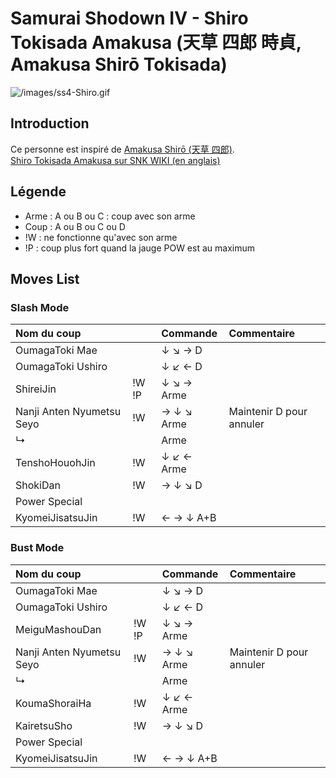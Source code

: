 # Samurai Shodown IV - Shiro Tokisada Amakusa (天草 四郎 時貞, Amakusa Shirō Tokisada)

![](/images/ss4-Shiro.gif "/images/ss4-Shiro.gif")

## Introduction

Ce personne est inspiré de [Amakusa Shirō (天草
四郎)](http://en.wikipedia.org/wiki/Amakusa_Shir%C5%8D).  
[Shiro Tokisada Amakusa sur SNK WIKI (en
anglais)](http://snk.wikia.com/wiki/Shiro_Tokisada_Amakusa)

## Légende

- Arme : A ou B ou C : coup avec son arme
- Coup : A ou B ou C ou D
- !W : ne fonctionne qu'avec son arme
- !P : coup plus fort quand la jauge POW est au maximum

## Moves List

### Slash Mode

| Nom du coup               |       | Commande   | Commentaire              |
|:--------------------------|-------|:-----------|:-------------------------|
| OumagaToki Mae            |       | ↓ ↘ → D    |                          |
| OumagaToki Ushiro         |       | ↓ ↙ ← D    |                          |
| ShireiJin                 | !W !P | ↓ ↘ → Arme |                          |
| Nanji Anten Nyumetsu Seyo | !W    | → ↓ ↘ Arme | Maintenir D pour annuler |
| ↳                         |       | Arme       |                          |
| TenshoHouohJin            | !W    | ↓ ↙ ← Arme |                          |
| ShokiDan                  | !W    | → ↓ ↘ D    |                          |
| Power Special             |       |            |                          |
| KyomeiJisatsuJin          | !W    | ← → ↓ A+B  |                          |

### Bust Mode

| Nom du coup               |       | Commande   | Commentaire              |
|:--------------------------|-------|:-----------|:-------------------------|
| OumagaToki Mae            |       | ↓ ↘ → D    |                          |
| OumagaToki Ushiro         |       | ↓ ↙ ← D    |                          |
| MeiguMashouDan            | !W !P | ↓ ↘ → Arme |                          |
| Nanji Anten Nyumetsu Seyo | !W    | → ↓ ↘ Arme | Maintenir D pour annuler |
| ↳                         |       | Arme       |                          |
| KoumaShoraiHa             | !W    | ↓ ↙ ← Arme |                          |
| KairetsuSho               | !W    | → ↓ ↘ D    |                          |
| Power Special             |       |            |                          |
| KyomeiJisatsuJin          | !W    | ← → ↓ A+B  |                          |
